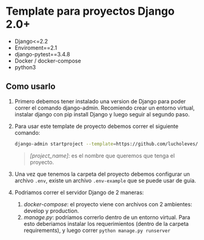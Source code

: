 # Template para proyectos Django 2.0+

* Django<=2.2
* Enviroment==2.1
* django-pytest==3.4.8
* Docker / docker-compose
* python3

## Como usarlo

1. Primero debemos tener instalado una version de Django para poder correr el comando django-admin. Recomiendo crear un entorno virtual, instalar django con pip install Django y luego seguir al segundo paso.

2. Para usar este template de proyecto debemos correr el siguiente comando:

    ```bash
    django-admin startproject --template=https://github.com/lucholeves/django-project-template/archive/master.zip [project_name]
    ```

    > _[project_name]_: es el nombre que queremos que tenga el proyecto.

3. Una vez que tenemos la carpeta del proyecto debemos configurar un archivo `.env`, existe un archivo `.env-example` que se puede usar de guia.

4. Podriamos correr el servidor Django de 2 maneras:

   1. *docker-compose*: el proyecto viene con archivos con 2 ambientes: develop y production.
   2. *manage.py*: podríamos correrlo dentro de un entorno virtual. Para esto deberiamos instalar los requerimientos (dentro de la carpeta requirements), y luego correr `python manage.py runserver`
